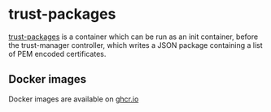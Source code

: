 trust-packages
==============

[trust-packages](https://github.com/cert-manager/trust-manager/tree/main/trust-packages) is a container which can be run as an init container, before the trust-manager controller, which writes a JSON package containing a list of PEM encoded certificates.

Docker images
-------------

Docker images are available on [ghcr.io](https://ghcr.io/cybozu/trust-packages)
